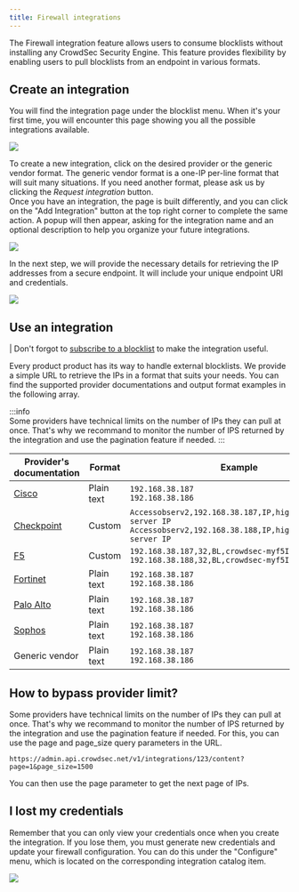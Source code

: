 ```yaml
---
title: Firewall integrations
---
```


The Firewall integration feature allows users to consume blocklists without installing any CrowdSec Security Engine. This feature provides flexibility by enabling users to pull blocklists from an endpoint in various formats.

## Create an integration

You will find the integration page under the blocklist menu. When it's your first time, you will encounter this page showing you all the possible integrations available.

![](/img/console/blocklists/integrations/catalog.png)

To create a new integration, click on the desired provider or the generic vendor format. The generic vendor format is a one-IP per-line format that will suit many situations. If you need another format, please ask us by clicking the _Request integration_ button. <br />
Once you have an integration, the page is built differently, and you can click on the "Add Integration" button at the top right corner to complete the same action. A popup will then appear, asking for the integration name and an optional description to help you organize your future integrations.

![](/img/console/blocklists/integrations/create.png)

In the next step, we will provide the necessary details for retrieving the IP addresses from a secure endpoint. It will include your unique endpoint URI and credentials.

![](/img/console/blocklists/integrations/create_last_step.png)

## Use an integration

| Don't forgot to [subscribe to a blocklist](/u/console/blocklists/subscription/#integrations) to make the integration useful.

Every product product has its way to handle external blocklists. We provide a simple URL to retrieve the IPs in a format that suits your needs. You can find the supported provider documentations and output format examples in the following array.

:::info  
 Some providers have technical limits on the number of IPs they can pull at once. That's why we recommand to monitor the number of IPS returned by the integration and use the pagination feature if needed.
:::

| Provider's documentation                                                                                                                                                                 | Format     | Example                                                                                                                         |
| ---------------------------------------------------------------------------------------------------------------------------------------------------------------------------------------- | ---------- | ------------------------------------------------------------------------------------------------------------------------------- |
| [Cisco](https://www.cisco.com/c/en/us/td/docs/security/secure-firewall/management-center/device-config/710/management-center-device-config-71/objects-object-mgmt.html#ID-2243-00000291) | Plain text | `192.168.38.187`<br />`192.168.38.186`                                                                                          |
| [Checkpoint](https://support.checkpoint.com/results/sk/sk132193)                                                                                                                         | Custom     | `Accessobserv2,192.168.38.187,IP,high,high,AB,C&C server IP`<br />`Accessobserv2,192.168.38.188,IP,high,high,AB,C&C server IP ` |
| [F5](https://techdocs.f5.com/kb/en-us/products/big-ip-afm/manuals/product/big-ip-network-firewall-policies-and-implementations-14-0-0/07.html)                                           | Custom     | `192.168.38.187,32,BL,crowdsec-myf5Integration`<br /> `192.168.38.188,32,BL,crowdsec-myf5Integration`                           |
| [Fortinet](https://docs.fortinet.com/document/fortigate/6.4.5/administration-guide/891236/external-blocklist-policy)                                                                     | Plain text | `192.168.38.187`<br />`192.168.38.186`                                                                                          |
| [Palo Alto](https://docs.paloaltonetworks.com/pan-os/11-1/pan-os-admin/policy/use-an-external-dynamic-list-in-policy/external-dynamic-list#idf36cb80a-77f1-4d17-9c4b-7efe9fe426af)       | Plain text | `192.168.38.187`<br />`192.168.38.186`                                                                                          |
| [Sophos](https://docs.sophos.com/nsg/sophos-firewall/21.0/help/en-us/webhelp/onlinehelp/AdministratorHelp/ActiveThreatResponse/ThirdPartyThreatFeeds/index.html)                         | Plain text | `192.168.38.187`<br />`192.168.38.186`                                                                                          |
| Generic vendor                                                                                                                                                                           | Plain text | `192.168.38.187`<br />`192.168.38.186`                                                                                          |

## How to bypass provider limit?

Some providers have technical limits on the number of IPs they can pull at once. That's why we recommand to monitor the number of IPS returned by the integration and use the pagination feature if needed.
For this, you can use the page and page_size query parameters in the URL.

`https://admin.api.crowdsec.net/v1/integrations/123/content?page=1&page_size=1500 `

You can then use the page parameter to get the next page of IPs.

## I lost my credentials

Remember that you can only view your credentials once when you create the integration. If you lose them, you must generate new credentials and update your firewall configuration. You can do this under the "Configure" menu, which is located on the corresponding integration catalog item.

![](/img/console/blocklists/integrations/refresh_credentials.png)
